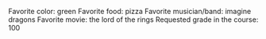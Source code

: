 Favorite color: green
Favorite food: pizza
Favorite musician/band: imagine dragons
Favorite movie: the lord of the rings
Requested grade in the course: 100
